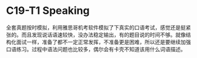 # C19-T1 Speaking

全套真题按时模拟，利用雅思哥机考软件模拟了下真实的口语考试，感觉还是挺紧张的。而且发现说话语速较快，没办法稳定输出，有的题目说的时间不够。就像结构化面试一样，准备了都不一定正常发挥，不准备更是困难，所以还是要继续加强口语练习。过程中语法问题也比较多，偶尔会有卡壳不知道该用什么词语描述。

